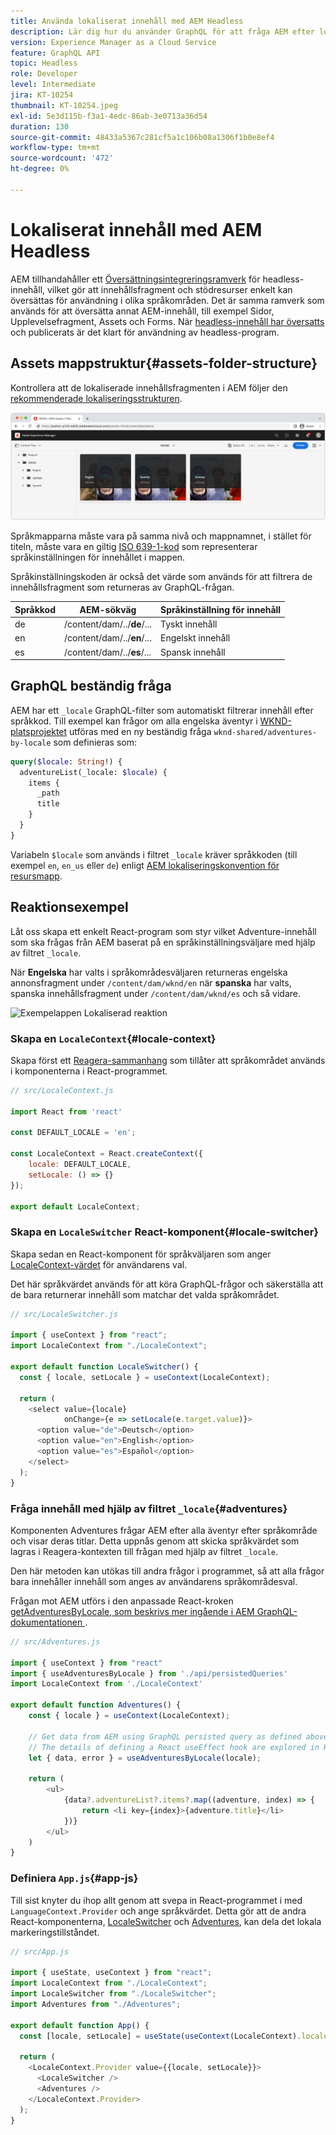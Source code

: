```yaml
---
title: Använda lokaliserat innehåll med AEM Headless
description: Lär dig hur du använder GraphQL för att fråga AEM efter lokaliserat innehåll.
version: Experience Manager as a Cloud Service
feature: GraphQL API
topic: Headless
role: Developer
level: Intermediate
jira: KT-10254
thumbnail: KT-10254.jpeg
exl-id: 5e3d115b-f3a1-4edc-86ab-3e0713a36d54
duration: 130
source-git-commit: 48433a5367c281cf5a1c106b08a1306f1b0e8ef4
workflow-type: tm+mt
source-wordcount: '472'
ht-degree: 0%

---
```


# Lokaliserat innehåll med AEM Headless

AEM tillhandahåller ett [Översättningsintegreringsramverk](https://experienceleague.adobe.com/docs/experience-manager-cloud-service/content/sites/administering/reusing-content/translation/integration-framework.html?lang=sv-SE) för headless-innehåll, vilket gör att innehållsfragment och stödresurser enkelt kan översättas för användning i olika språkområden. Det är samma ramverk som används för att översätta annat AEM-innehåll, till exempel Sidor, Upplevelsefragment, Assets och Forms. När [headless-innehåll har översatts](https://experienceleague.adobe.com/docs/experience-manager-cloud-service/content/headless/journeys/translation/overview.html?lang=sv-SE) och publicerats är det klart för användning av headless-program.

## Assets mappstruktur{#assets-folder-structure}

Kontrollera att de lokaliserade innehållsfragmenten i AEM följer den [rekommenderade lokaliseringsstrukturen](https://experienceleague.adobe.com/docs/experience-manager-cloud-service/content/headless/journeys/translation/getting-started.html?lang=sv-SE#recommended-structure).

![Lokaliserade AEM-resursmappar](./assets/localized-content/asset-folders.jpg)

Språkmapparna måste vara på samma nivå och mappnamnet, i stället för titeln, måste vara en giltig [ISO 639-1-kod](https://en.wikipedia.org/wiki/List_of_ISO_639-1_codes) som representerar språkinställningen för innehållet i mappen.

Språkinställningskoden är också det värde som används för att filtrera de innehållsfragment som returneras av GraphQL-frågan.

| Språkkod | AEM-sökväg | Språkinställning för innehåll |
|--------------------------------|----------|----------|
| de | /content/dam/../**de**/... | Tyskt innehåll |
| en | /content/dam/../**en**/... | Engelskt innehåll |
| es | /content/dam/../**es**/... | Spansk innehåll |

## GraphQL beständig fråga

AEM har ett `_locale` GraphQL-filter som automatiskt filtrerar innehåll efter språkkod. Till exempel kan frågor om alla engelska äventyr i [WKND-platsprojektet](https://github.com/adobe/aem-guides-wknd) utföras med en ny beständig fråga `wknd-shared/adventures-by-locale` som definieras som:

```graphql
query($locale: String!) {
  adventureList(_locale: $locale) {
    items {      
      _path
      title
    }
  }
}
```

Variabeln `$locale` som används i filtret `_locale` kräver språkkoden (till exempel `en`, `en_us` eller `de`) enligt [AEM lokaliseringskonvention för resursmapp](#assets-folder-structure).

## Reaktionsexempel

Låt oss skapa ett enkelt React-program som styr vilket Adventure-innehåll som ska frågas från AEM baserat på en språkinställningsväljare med hjälp av filtret `_locale`.

När __Engelska__ har valts i språkområdesväljaren returneras engelska annonsfragment under `/content/dam/wknd/en` när __spanska__ har valts, spanska innehållsfragment under `/content/dam/wknd/es` och så vidare.

![Exempelappen Lokaliserad reaktion](./assets/localized-content/react-example.png)

### Skapa en `LocaleContext`{#locale-context}

Skapa först ett [Reagera-sammanhang](https://reactjs.org/docs/context.html) som tillåter att språkområdet används i komponenterna i React-programmet.

```javascript
// src/LocaleContext.js

import React from 'react'

const DEFAULT_LOCALE = 'en';

const LocaleContext = React.createContext({
    locale: DEFAULT_LOCALE, 
    setLocale: () => {}
});

export default LocaleContext;
```

### Skapa en `LocaleSwitcher` React-komponent{#locale-switcher}

Skapa sedan en React-komponent för språkväljaren som anger [LocaleContext-värdet](#locale-context) för användarens val.

Det här språkvärdet används för att köra GraphQL-frågor och säkerställa att de bara returnerar innehåll som matchar det valda språkområdet.

```javascript
// src/LocaleSwitcher.js

import { useContext } from "react";
import LocaleContext from "./LocaleContext";

export default function LocaleSwitcher() {
  const { locale, setLocale } = useContext(LocaleContext);

  return (
    <select value={locale}
            onChange={e => setLocale(e.target.value)}>
      <option value="de">Deutsch</option>
      <option value="en">English</option>
      <option value="es">Español</option>
    </select>
  );
}
```

### Fråga innehåll med hjälp av filtret `_locale`{#adventures}

Komponenten Adventures frågar AEM efter alla äventyr efter språkområde och visar deras titlar. Detta uppnås genom att skicka språkvärdet som lagras i Reagera-kontexten till frågan med hjälp av filtret `_locale`.

Den här metoden kan utökas till andra frågor i programmet, så att alla frågor bara innehåller innehåll som anges av användarens språkområdesval.

Frågan mot AEM utförs i den anpassade React-kroken [getAdventuresByLocale, som beskrivs mer ingående i AEM GraphQL-dokumentationen ](./aem-headless-sdk.md).

```javascript
// src/Adventures.js

import { useContext } from "react"
import { useAdventuresByLocale } from './api/persistedQueries'
import LocaleContext from './LocaleContext'

export default function Adventures() {
    const { locale } = useContext(LocaleContext);

    // Get data from AEM using GraphQL persisted query as defined above 
    // The details of defining a React useEffect hook are explored in How to > AEM Headless SDK
    let { data, error } = useAdventuresByLocale(locale);

    return (
        <ul>
            {data?.adventureList?.items?.map((adventure, index) => { 
                return <li key={index}>{adventure.title}</li>
            })}
        </ul>
    )
}
```

### Definiera `App.js`{#app-js}

Till sist knyter du ihop allt genom att svepa in React-programmet i med `LanguageContext.Provider` och ange språkvärdet. Detta gör att de andra React-komponenterna, [LocaleSwitcher](#locale-switcher) och [Adventures](#adventures), kan dela det lokala markeringstillståndet.

```javascript
// src/App.js

import { useState, useContext } from "react";
import LocaleContext from "./LocaleContext";
import LocaleSwitcher from "./LocaleSwitcher";
import Adventures from "./Adventures";

export default function App() {
  const [locale, setLocale] = useState(useContext(LocaleContext).locale);

  return (
    <LocaleContext.Provider value={{locale, setLocale}}>
      <LocaleSwitcher />
      <Adventures />
    </LocaleContext.Provider>
  );
}
```
